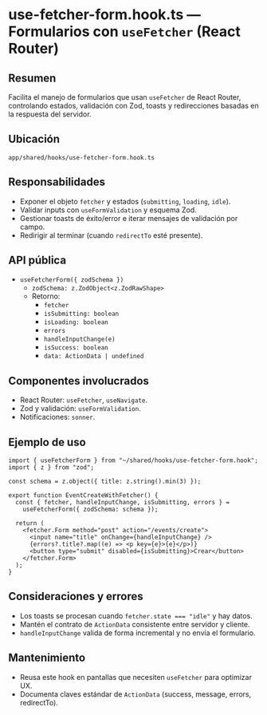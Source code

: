 # use-fetcher-form.hook.ts — Formularios con `useFetcher` (React Router)

## Resumen
Facilita el manejo de formularios que usan `useFetcher` de React Router, controlando estados, validación con Zod, toasts y redirecciones basadas en la respuesta del servidor.

## Ubicación
`app/shared/hooks/use-fetcher-form.hook.ts`

## Responsabilidades
- Exponer el objeto `fetcher` y estados (`submitting`, `loading`, `idle`).
- Validar inputs con `useFormValidation` y esquema Zod.
- Gestionar toasts de éxito/error e iterar mensajes de validación por campo.
- Redirigir al terminar (cuando `redirectTo` esté presente).

## API pública
- `useFetcherForm({ zodSchema })`
  - `zodSchema: z.ZodObject<z.ZodRawShape>`
  - Retorno:
    - `fetcher`
    - `isSubmitting: boolean`
    - `isLoading: boolean`
    - `errors`
    - `handleInputChange(e)`
    - `isSuccess: boolean`
    - `data: ActionData | undefined`

## Componentes involucrados
- React Router: `useFetcher`, `useNavigate`.
- Zod y validación: `useFormValidation`.
- Notificaciones: `sonner`.

## Ejemplo de uso
```tsx
import { useFetcherForm } from "~/shared/hooks/use-fetcher-form.hook";
import { z } from "zod";

const schema = z.object({ title: z.string().min(3) });

export function EventCreateWithFetcher() {
  const { fetcher, handleInputChange, isSubmitting, errors } =
    useFetcherForm({ zodSchema: schema });

  return (
    <fetcher.Form method="post" action="/events/create">
      <input name="title" onChange={handleInputChange} />
      {errors?.title?.map((e) => <p key={e}>{e}</p>)}
      <button type="submit" disabled={isSubmitting}>Crear</button>
    </fetcher.Form>
  );
}
```

## Consideraciones y errores
- Los toasts se procesan cuando `fetcher.state === "idle"` y hay datos.
- Mantén el contrato de `ActionData` consistente entre servidor y cliente.
- `handleInputChange` valida de forma incremental y no envía el formulario.

## Mantenimiento
- Reusa este hook en pantallas que necesiten `useFetcher` para optimizar UX.
- Documenta claves estándar de `ActionData` (success, message, errors, redirectTo).